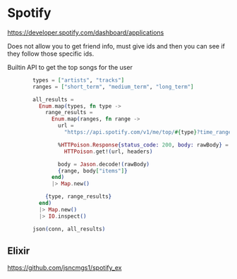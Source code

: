 # Spotify

https://developer.spotify.com/dashboard/applications

Does not allow you to get friend info, must give ids and then you can see if they follow those specific ids. 

Builtin API to get the top songs for the user

```elixir
        types = ["artists", "tracks"]
        ranges = ["short_term", "medium_term", "long_term"]

        all_results =
          Enum.map(types, fn type ->
            range_results =
              Enum.map(ranges, fn range ->
                url =
                  "https://api.spotify.com/v1/me/top/#{type}?time_range=#{range}&limit=#{limit}"

                %HTTPoison.Response{status_code: 200, body: rawBody} =
                  HTTPoison.get!(url, headers)

                body = Jason.decode!(rawBody)
                {range, body["items"]}
              end)
              |> Map.new()

            {type, range_results}
          end)
          |> Map.new()
          |> IO.inspect()

        json(conn, all_results)
```

## Elixir

https://github.com/jsncmgs1/spotify_ex

